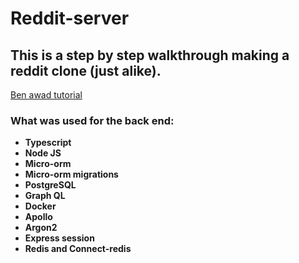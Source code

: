 # Reddit-server
## This is a step by step walkthrough making a reddit clone (just alike).
[Ben awad tutorial](https://www.youtube.com/watch?v=I6ypD7qv3Z8&t=7s)

### What was used for the back end:
* **Typescript**
* **Node JS**
* **Micro-orm**
* **Micro-orm migrations**
* **PostgreSQL**
* **Graph QL**
* **Docker**
* **Apollo**
* **Argon2**
* **Express session**
* **Redis and Connect-redis**
